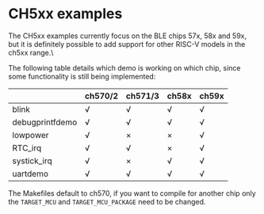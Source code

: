 # CH5xx examples

The CH5xx examples currently focus on the BLE chips 57x, 58x and 59x, but it is definitely possible to add support for other RISC-V models in the ch5xx range.\

The following table details which demo is working on which chip, since some functionality is still being implemented:

|                   | ch570/2 | ch571/3 | ch58x | ch59x |
|-------------------|---------|---------|-------|-------|
| blink             |    √    |    √    |   √   |   √   |
| debugprintfdemo   |    √    |    √    |   √   |   √   |
| lowpower          |    √    |    ×    |   ×   |   √   |
| RTC_irq           |    √    |    √    |   ×   |   √   |
| systick_irq       |    √    |    ×    |   √   |   √   |
| uartdemo          |    √    |    √    |   √   |   √   |

The Makefiles default to ch570, if you want to compile for another chip only the `TARGET_MCU` and `TARGET_MCU_PACKAGE` need to be changed.
